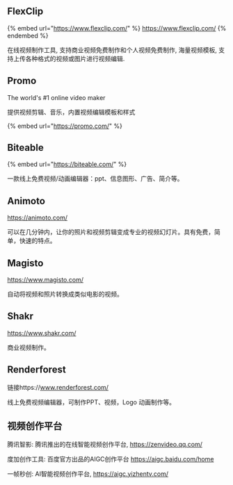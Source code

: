 ## FlexClip

{% embed url="https://www.flexclip.com/" %}
https://www.flexclip.com/
{% endembed %}

在线视频制作工具, 支持商业视频免费制作和个人视频免费制作, 海量视频模板, 支持上传各种格式的视频或图片进行视频编辑.

## Promo

The world's #1 online video maker

提供视频剪辑、音乐，内置视频编辑模板和样式

{% embed url="https://promo.com/" %}

## Biteable

{% embed url="https://biteable.com/" %}

一款线上免费视频/动画编辑器：ppt、信息图形、广告、简介等。

## Animoto

https://animoto.com/

可以在几分钟内，让你的照片和视频剪辑变成专业的视频幻灯片。具有免费，简单，快速的特点。

## Magisto

https://www.magisto.com/

自动将视频和照片转换成类似电影的视频。

## Shakr

https://www.shakr.com/

商业视频制作。

## Renderforest

链接https://www.renderforest.com/

线上免费视频编辑器，可制作PPT、视频，Logo 动画制作等。

## 视频创作平台

腾讯智影: 腾讯推出的在线智能视频创作平台, https://zenvideo.qq.com/

度加创作工具: 百度官方出品的AIGC创作平台 https://aigc.baidu.com/home

一帧秒创: AI智能视频创作平台, https://aigc.yizhentv.com/